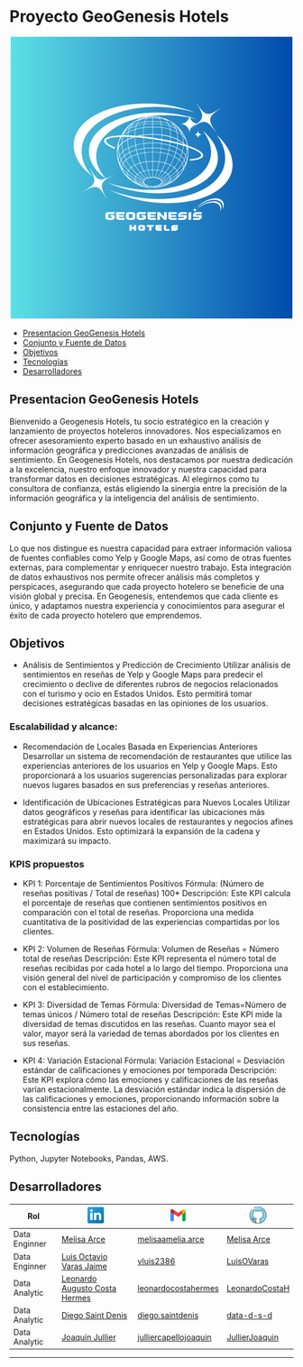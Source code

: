 # Proyecto GeoGenesis Hotels
<p align=center><img src=img/Geogenesis.png><p>

- [Presentacion GeoGenesis Hotels](#presentacion-geogenesis-hotels)
- [Conjunto y Fuente de Datos](#conjunto-y-fuente-de-datos)
- [Objetivos](#objetivos)
- [Tecnologías](#tecnologías)
- [Desarrolladores](#desarrolladores)

## Presentacion GeoGenesis Hotels

Bienvenido a Geogenesis Hotels, tu socio estratégico en la creación y lanzamiento de proyectos hoteleros innovadores. Nos especializamos en ofrecer asesoramiento experto basado en un exhaustivo análisis de información geográfica y predicciones avanzadas de análisis de sentimiento.
En Geogenesis Hotels, nos destacamos por nuestra dedicación a la excelencia, nuestro enfoque innovador y nuestra capacidad para transformar datos en decisiones estratégicas. Al elegirnos como tu consultora de confianza, estás eligiendo la sinergia entre la precisión de la información geográfica y la inteligencia del análisis de sentimiento.

## Conjunto y Fuente de Datos

Lo que nos distingue es nuestra capacidad para extraer información valiosa de fuentes confiables como Yelp y Google Maps, así como de otras fuentes externas, para complementar y enriquecer nuestro trabajo. Esta integración de datos exhaustivos nos permite ofrecer análisis más completos y perspicaces, asegurando que cada proyecto hotelero se beneficie de una visión global y precisa. En Geogenesis, entendemos que cada cliente es único, y adaptamos nuestra experiencia y conocimientos para asegurar el éxito de cada proyecto hotelero que emprendemos.

## Objetivos

- Análisis de Sentimientos y Predicción de Crecimiento
Utilizar análisis de sentimientos en reseñas de Yelp y Google Maps para predecir el crecimiento o declive de diferentes rubros de negocios relacionados con el turismo y ocio en Estados Unidos. Esto permitirá tomar decisiones estratégicas basadas en las opiniones de los usuarios.

### Escalabilidad y alcance: 

- Recomendación de Locales Basada en Experiencias Anteriores
Desarrollar un sistema de recomendación de restaurantes que utilice las experiencias anteriores de los usuarios en Yelp y Google Maps. Esto proporcionará a los usuarios sugerencias personalizadas para explorar nuevos lugares basados en sus preferencias y reseñas anteriores.

- Identificación de Ubicaciones Estratégicas para Nuevos Locales
Utilizar datos geográficos y reseñas para identificar las ubicaciones más estratégicas para abrir nuevos locales de restaurantes y negocios afines en Estados Unidos. Esto optimizará la expansión de la cadena y maximizará su impacto.

### KPIS propuestos

- KPI 1: Porcentaje de Sentimientos Positivos
Fórmula: (Número de reseñas positivas / Total de reseñas) 100*
Descripción: Este KPI calcula el porcentaje de reseñas que contienen sentimientos positivos en comparación con el total de reseñas. Proporciona una medida cuantitativa de la positividad de las experiencias compartidas por los clientes.

- KPI 2: Volumen de Reseñas
Fórmula: Volumen de Reseñas = Número total de reseñas
Descripción: Este KPI representa el número total de reseñas recibidas por cada hotel a lo largo del tiempo. Proporciona una visión general del nivel de participación y compromiso de los clientes con el establecimiento.

- KPI 3: Diversidad de Temas
Fórmula: Diversidad de Temas=Número de temas únicos / Número total de reseñas
Descripción: Este KPI mide la diversidad de temas discutidos en las reseñas. Cuanto mayor sea el valor, mayor será la variedad de temas abordados por los clientes en sus reseñas.

- KPI 4: Variación Estacional
Fórmula: Variación Estacional = Desviación estándar de calificaciones y emociones por temporada
Descripción: Este KPI explora cómo las emociones y calificaciones de las reseñas varían estacionalmente. La desviación estándar indica la dispersión de las calificaciones y emociones, proporcionando información sobre la consistencia entre las estaciones del año.

## Tecnologías 

Python, Jupyter Notebooks, Pandas, AWS.

## Desarrolladores


| Rol           | ![Linkedin](img/linkedin.png)                                        |![Gmail](img/gmail.png)         | ![GitHub](img/github.png)           | 
|---------------|-----------------------------                                         |--------------------------------|-------------------------------------|
| Data Enginner| [Melisa Arce](https://www.linkedin.com/in/melisaameliaarce/)          |[melisaamelia.arce](mailto:melisaamelia.arce@gmail.com) | [Melisa Arce](https://github.com/melisaameliaarce)  |
| Data Enginner| [Luis Octavio Varas Jaime](https://www.linkedin.com/in/luis-o-varas/) | [vluis2386](mailto:vluis2386@gmail.com) | [LuisOVaras](https://github.com/LuisOVaras) |
| Data Analytic| [Leonardo Augusto Costa Hermes](https://linkedin.com/in/leonardo-costa-672a3a1b9) | [leonardocostahermes](mailto:leonardocostahermes@gmail.com) | [LeonardoCostaH](https://gitHub.com/LeonardoCostaH/) |
| Data Analytic| [Diego Saint Denis](https://www.linkedin.com/in/diego/) | [diego.saintdenis](mailto:diego.saintdenis@gmail.com) | [data-d-s-d](https://github.com/data-d-s-d) |
| Data Analytic|  [Joaquín Jullier](https://www.linkedin.com/in/joaqu%C3%ADn-jullier-6179a4266/) |[julliercapellojoaquin](mailto:julliercapellojoaquin@gmail.com) | [JullierJoaquin](https://github.com/JullierJoaquin?tab=repositories)|
            

---

